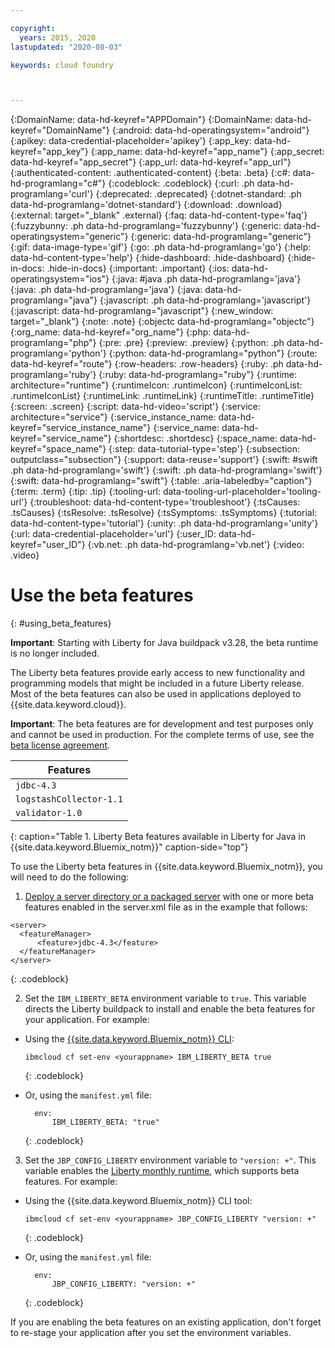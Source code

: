 ```yaml
---

copyright:
  years: 2015, 2020
lastupdated: "2020-08-03"

keywords: cloud foundry



---
```




{:DomainName: data-hd-keyref="APPDomain"}
{:DomainName: data-hd-keyref="DomainName"}
{:android: data-hd-operatingsystem="android"}
{:apikey: data-credential-placeholder='apikey'}
{:app_key: data-hd-keyref="app_key"}
{:app_name: data-hd-keyref="app_name"}
{:app_secret: data-hd-keyref="app_secret"}
{:app_url: data-hd-keyref="app_url"}
{:authenticated-content: .authenticated-content}
{:beta: .beta}
{:c#: data-hd-programlang="c#"}
{:codeblock: .codeblock}
{:curl: .ph data-hd-programlang='curl'}
{:deprecated: .deprecated}
{:dotnet-standard: .ph data-hd-programlang='dotnet-standard'}
{:download: .download}
{:external: target="_blank" .external}
{:faq: data-hd-content-type='faq'}
{:fuzzybunny: .ph data-hd-programlang='fuzzybunny'}
{:generic: data-hd-operatingsystem="generic"}
{:generic: data-hd-programlang="generic"}
{:gif: data-image-type='gif'}
{:go: .ph data-hd-programlang='go'}
{:help: data-hd-content-type='help'}
{:hide-dashboard: .hide-dashboard}
{:hide-in-docs: .hide-in-docs}
{:important: .important}
{:ios: data-hd-operatingsystem="ios"}
{:java: #java .ph data-hd-programlang='java'}
{:java: .ph data-hd-programlang='java'}
{:java: data-hd-programlang="java"}
{:javascript: .ph data-hd-programlang='javascript'}
{:javascript: data-hd-programlang="javascript"}
{:new_window: target="_blank"}
{:note: .note}
{:objectc data-hd-programlang="objectc"}
{:org_name: data-hd-keyref="org_name"}
{:php: data-hd-programlang="php"}
{:pre: .pre}
{:preview: .preview}
{:python: .ph data-hd-programlang='python'}
{:python: data-hd-programlang="python"}
{:route: data-hd-keyref="route"}
{:row-headers: .row-headers}
{:ruby: .ph data-hd-programlang='ruby'}
{:ruby: data-hd-programlang="ruby"}
{:runtime: architecture="runtime"}
{:runtimeIcon: .runtimeIcon}
{:runtimeIconList: .runtimeIconList}
{:runtimeLink: .runtimeLink}
{:runtimeTitle: .runtimeTitle}
{:screen: .screen}
{:script: data-hd-video='script'}
{:service: architecture="service"}
{:service_instance_name: data-hd-keyref="service_instance_name"}
{:service_name: data-hd-keyref="service_name"}
{:shortdesc: .shortdesc}
{:space_name: data-hd-keyref="space_name"}
{:step: data-tutorial-type='step'}
{:subsection: outputclass="subsection"}
{:support: data-reuse='support'}
{:swift: #swift .ph data-hd-programlang='swift'}
{:swift: .ph data-hd-programlang='swift'}
{:swift: data-hd-programlang="swift"}
{:table: .aria-labeledby="caption"}
{:term: .term}
{:tip: .tip}
{:tooling-url: data-tooling-url-placeholder='tooling-url'}
{:troubleshoot: data-hd-content-type='troubleshoot'}
{:tsCauses: .tsCauses}
{:tsResolve: .tsResolve}
{:tsSymptoms: .tsSymptoms}
{:tutorial: data-hd-content-type='tutorial'}
{:unity: .ph data-hd-programlang='unity'}
{:url: data-credential-placeholder='url'}
{:user_ID: data-hd-keyref="user_ID"}
{:vb.net: .ph data-hd-programlang='vb.net'}
{:video: .video}

# Use the beta features
{: #using_beta_features}

**Important**:  Starting with Liberty for Java buildpack v3.28, the beta runtime is no longer included.  

The Liberty beta features provide early access to new functionality and programming models that might be included in a future Liberty release. Most of the beta features can also be used in applications deployed to {{site.data.keyword.cloud}}.

**Important**: The beta features are for development and test purposes only and cannot be used in production. For the complete terms of use, see the [beta license agreement](http://public.dhe.ibm.com/ibmdl/export/pub/software/websphere/wasdev/downloads/wlp/beta/lafiles/en.html).

| Features |
| ------ |
| `jdbc-4.3` |
| `logstashCollector-1.1` |
| `validator-1.0` |
{: caption="Table 1. Liberty Beta features available in Liberty for Java in {{site.data.keyword.Bluemix_notm}}" caption-side="top"}

To use the Liberty beta features in {{site.data.keyword.Bluemix_notm}}, you will need to do the following:

1. [Deploy a server directory or a packaged server](/docs/cloud-foundry?topic=cloud-foundry-options_for_pushing) with one or more beta features enabled in the server.xml file as in the example that follows:

  ```
<server>
    <featureManager>
        <feature>jdbc-4.3</feature>
    </featureManager>
</server>
  ```
  {: .codeblock}

2.  Set the `IBM_LIBERTY_BETA` environment variable to `true`. This variable directs the Liberty buildpack to install and enable the beta features for your application.  For example:
  * Using the [{{site.data.keyword.Bluemix_notm}} CLI](/docs/cli?topic=cli-install-ibmcloud-cli):
    ```
    ibmcloud cf set-env <yourappname> IBM_LIBERTY_BETA true
    ```
    {: .codeblock}

  * Or, using the `manifest.yml` file:
    ```
      env:
          IBM_LIBERTY_BETA: "true"
    ```
    {: .codeblock}

3. Set the `JBP_CONFIG_LIBERTY` environment variable to `"version: +"`. This variable enables the [Liberty monthly runtime](/docs/cloud-foundry?topic=cloud-foundry-buildpack_defauts#liberty_versions), which supports beta features. For example:
  * Using the {{site.data.keyword.Bluemix_notm}} CLI tool:
    ```
    ibmcloud cf set-env <yourappname> JBP_CONFIG_LIBERTY "version: +"
    ```
    {: .codeblock}

  * Or, using the `manifest.yml` file:
    ```
      env:
          JBP_CONFIG_LIBERTY: "version: +"
    ```
    {: .codeblock}

If you are enabling the beta features on an existing application, don't forget to re-stage your application after you set the environment variables.


